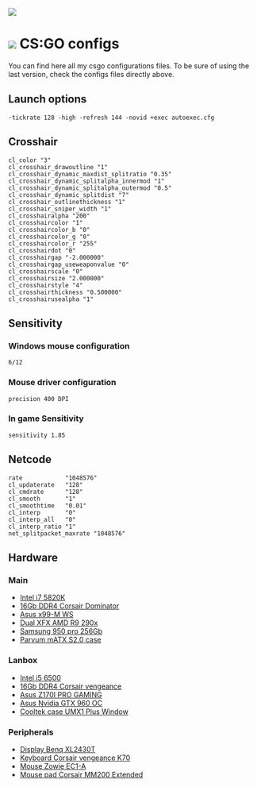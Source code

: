 ![](https://lh3.googleusercontent.com/2HuAtPLtdSt96gYMEbYti9tmj6wDUpt2R35fCmN98_7XJiuR7KDXCfCz8oAsGF4GbkMKpngxG7xg92vMR_WfkUDb6fonFxWPHcV3QQ3RFKDW-LNEbun3cmzgEtvTRg9ZhyqUPwPxOEmgunFJPY7D6mc91Z0ap8JCbtemilgtvjyrLFCFVtQ-XH1H66-GgzYJxr1W_bggDLUAYl9RDZcshfq1kAD72SWdQvP8yeG0d0d9yi7DF1v4bW9PwlORpGhMlPVG-wvoVjkBewaKWKO-g6ifYHKgUz-eXM59RPsmohB_RvaD7Ociz9V1THH_KttvdcbbNcUol2gZBol0beexQX9ZhVhYT_7cznUGWAlZvdyn_RRC4YS2VKTxlhkP6_S52eCNnDDqDH4iWrZop2nPcSrVWFWzoPNX4dCVECAs5MByBaX-IZ-TIooj-S_-3Lnj16KSU0B60HzfWaDsTG5l89MWDLCUcJs1Q9kNEjAn5t6HYu3jQWS0ekCf6-N28Ob4xbjKEzebrQK8x2Rc76VWpEZSW9WhUlkawy6UPi8RNZwyPkLOQ_r04UZt58r5-3Wn5t2r=w1444-no)

# ![](https://lh3.googleusercontent.com/h22PNgYuDGCxIUk-hKgSaD1G9WzPY0v_AiHW8LtWubswaza4DgL3Wnbzt7PXewD_OWTCj3ecTA8DUrt6IDxRHqyeFDH2yflZyoJif8WluONbQ_fsHcQ46bgU5s-XsNx2mSd7c1uhP-BO2onu4Lg5u19GwhTXvQEVVzjPUSBk0PAIJmXPDbBWtqyJADwGviol8ZmXRdvcTEwgK2Halcxf1Ys3cXT4t9a2cypvjlHf0UpXHAqV_R4h2Wd59234LE5ZnEpGHN3YZC-uPQjqnzzXLz7mYEf0uXcvNrHWPFfQfcLNOJGGT4p-s_4op0dSple7SU4guVZlb7uLaTTNTkW_VBR23_amLA46eKxB_a1M6lW6MUA8NV57AzGPGC4pw9HTOXpWGMaw98u3zKAIvK-H6tb9gAj0EAlJZU9RTD1vqpkpXoPxs9oobOoFVoxKBDu45bvBCssGfhOuP2IrvnW6Y5LTXInyAeCkvjsjIwac_dLnt3TC-JGGRfvHqN0GnAKPrnK2cHW4D83pE7BmVHtoIwYPJJ7n8RvU6CY28P5jTvPe8Izb7o7EzV1bI_zsAzZueVgw=s120-no) CS:GO configs

You can find here all my csgo configurations files. To be sure of using the last version, check the configs files directly above.

## Launch options
```
-tickrate 128 -high -refresh 144 -novid +exec autoexec.cfg
```

## Crosshair

```
cl_color "3"
cl_crosshair_drawoutline "1"
cl_crosshair_dynamic_maxdist_splitratio "0.35"
cl_crosshair_dynamic_splitalpha_innermod "1"
cl_crosshair_dynamic_splitalpha_outermod "0.5"
cl_crosshair_dynamic_splitdist "7"
cl_crosshair_outlinethickness "1"
cl_crosshair_sniper_width "1"
cl_crosshairalpha "200"
cl_crosshaircolor "1"
cl_crosshaircolor_b "0"
cl_crosshaircolor_g "0"
cl_crosshaircolor_r "255"
cl_crosshairdot "0"
cl_crosshairgap "-2.000000"
cl_crosshairgap_useweaponvalue "0"
cl_crosshairscale "0"
cl_crosshairsize "2.000000"
cl_crosshairstyle "4"
cl_crosshairthickness "0.500000"
cl_crosshairusealpha "1"
```

## Sensitivity

### Windows mouse configuration

```
6/12
```

### Mouse driver configuration

```
precision 400 DPI
```

### In game Sensitivity

```
sensitivity 1.85
```

## Netcode

```
rate            "1048576"
cl_updaterate   "128"
cl_cmdrate      "128"
cl_smooth       "1"
cl_smoothtime   "0.01"
cl_interp       "0"
cl_interp_all   "0"
cl_interp_ratio "1"
net_splitpacket_maxrate "1048576"
```

## Hardware

### Main

- [Intel i7 5820K](http://ark.intel.com/fr/products/82932/Intel-Core-i7-5820K-Processor-15M-Cache-up-to-3_60-GHz)
- [16Gb DDR4 Corsair Dominator](http://www.corsair.com/en/dominator-platinum-series-16gb-2-x-8gb-ddr4-dram-2666mhz-c15-memory-kit-cmd16gx4m2a2666c15)
- [Asus x99-M WS](https://www.asus.com/Motherboards/X99M_WS/)
- [Dual XFX AMD R9 290x](http://www.xfxforce.com/en-us/products/amd-radeon-r9-200-series/amd-radeon-r9-290x-black-edition-r9-290x-edbd)
- [Samsung 950 pro 256Gb](http://www.samsung.com/semiconductor/minisite/ssd/product/consumer/950pro.html)
- [Parvum mATX S2.0 case](http://www.parvumsystems.com/product/s2-5-matx)

### Lanbox

- [Intel i5 6500](http://ark.intel.com/fr/products/88184/Intel-Core-i5-6500-Processor-6M-Cache-up-to-3_60-GHz)
- [16Gb DDR4 Corsair vengeance](http://www.corsair.com/en/vengeance-lpx-16gb-2x8gb-ddr4-dram-3000mhz-c15-memory-kit-black-cmk16gx4m2b3000c15)
- [Asus Z170I PRO GAMING](https://www.asus.com/Motherboards/Z170I-PRO-GAMING/)
- [Asus Nvidia GTX 960 OC](https://www.asus.com/ch-fr/Graphics-Cards/TURBOGTX960OC2GD5/)
- [Cooltek case UMX1 Plus Window](http://www.cooltek.de/en/jonsbo/umx-series/142/umx1-plus-window)

### Peripherals

- [Display Benq XL2430T](http://www.benq.com/product/monitor/xl2430t/)
- [Keyboard Corsair vengeance K70](http://www.corsair.com/en-us/landing/k70-rgb)
- [Mouse Zowie EC1-A](http://zowie.benq.com/mice/ec1-a)
- [Mouse pad Corsair MM200 Extended](http://www.corsair.com/en/corsair-mm200-gaming-mouse-mat-extended-edition)
